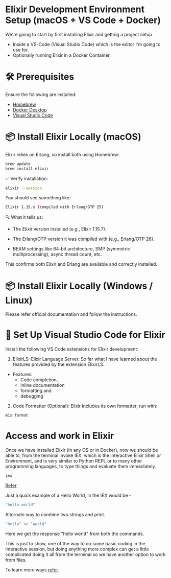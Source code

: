 # Elixir Development Environment Setup (macOS + VS Code + Docker)

We're going to start by first installing Elixir and getting a project setup
- Inside a VS-Code (Visual Studio Code) which is the editor I'm going to use for. 
- Optionally running Elixir in a Docker Container.

# 🛠️ Prerequisites

Ensure the following are installed:

- [Homebrew](https://brew.sh/)
- [Docker Desktop](https://www.docker.com/products/docker-desktop/)
- [Visual Studio Code](https://code.visualstudio.com/)

# 📦 Install Elixir Locally (macOS)
Elixir relies on Erlang, so install both using Homebrew:

```sh
brew update
brew install elixir
```

✅ Verify installation:
```sh
elixir --version
```

You should see something like:
```sh
Elixir 1.15.x (compiled with Erlang/OTP 25)
```

🔍 What it tells us:
- The Elixir version installed (e.g., Elixir 1.15.7).

- The Erlang/OTP version it was compiled with (e.g., Erlang/OTP 26).

- BEAM settings like 64-bit architecture, SMP (symmetric multiprocessing), async thread count, etc.

This confirms both Elixir and Erlang are available and correctly installed.

# 📦 Install Elixir Locally (Windows / Linux)
Please refer official documentation and follow the instructions.


# 🧰 Set Up Visual Studio Code for Elixir
Install the following VS Code extensions for Elixir development:

1. ElixirLS: Elixir Language Server.
So far what I have learned about the features provided by the extension ElixirLS.
- Features: 
  - Code completion, 
  - inline documentation
  - formatting and 
  - debugging

2. Code Formatter (Optional):
Elixir includes its own formatter, run with:
```sh
mix format
```


# Access and work in Elixir
Once we have installed Elixir (in any OS or in Docker), now we should be able to, from the terminal invoke IEX, which is the interactive Elixir Shell or Environment, and is very similar to Python REPL or to many other programming languages, to type things and evaluate them immediately. 

```sh
iex
```

[Refer](Access-Elixir.md)

Just a quick example of a Hello World, in the IEX would be - 

```sh
"hello world"
```
Alternate way to combine two strings and print.

```sh
"hello" <> "world"
```
Here we get the response "hello world" from both the commands.

This is just to show, one of the way to do some basic coding in the interactive session, but doing anything more complex can get a little complicated doing it all from the terminal so we have another option to work from files. 

To learn more ways [refer](Access-Elixir.md).


